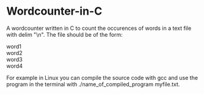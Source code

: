 # Wordcounter-in-C
A wordcounter written in C to count the occurences of words in a text file with delim "\n".
The file should be of the form:

word1 <br />
word2 <br />
word3 <br />
word4 <br />

For example in Linux you can compile the source code with gcc and use the program in the terminal with ./name_of_compiled_program myfile.txt.
